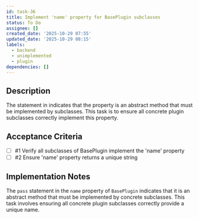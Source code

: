 ```yaml
---
id: task-36
title: Implement 'name' property for BasePlugin subclasses
status: To Do
assignee: []
created_date: '2025-10-29 07:55'
updated_date: '2025-10-29 08:15'
labels:
  - backend
  - unimplemented
  - plugin
dependencies: []
---
```


## Description

<!-- SECTION:DESCRIPTION:BEGIN -->
The  statement in  indicates that the  property is an abstract method that must be implemented by subclasses. This task is to ensure all concrete plugin subclasses correctly implement this property.
<!-- SECTION:DESCRIPTION:END -->

## Acceptance Criteria
<!-- AC:BEGIN -->
- [ ] #1 Verify all subclasses of BasePlugin implement the 'name' property
- [ ] #2 Ensure 'name' property returns a unique string
<!-- AC:END -->

## Implementation Notes

<!-- SECTION:NOTES:BEGIN -->
The `pass` statement in the `name` property of `BasePlugin` indicates that it is an abstract method that must be implemented by concrete subclasses. This task involves ensuring all concrete plugin subclasses correctly provide a unique name.
<!-- SECTION:NOTES:END -->
